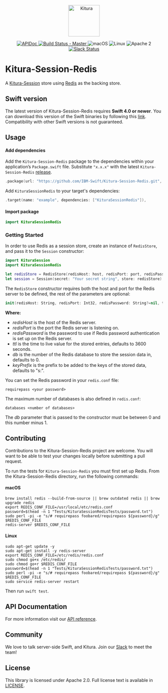 <p align="center">
    <a href="http://kitura.io/">
        <img src="https://raw.githubusercontent.com/IBM-Swift/Kitura/master/Sources/Kitura/resources/kitura-bird.svg?sanitize=true" height="100" alt="Kitura">
    </a>
</p>


<p align="center">
    <a href="https://ibm-swift.github.io/Kitura-Session-Redis/index.html">
    <img src="https://img.shields.io/badge/apidoc-KituraSessionRedis-1FBCE4.svg?style=flat" alt="APIDoc">
    </a>
    <a href="https://travis-ci.org/IBM-Swift/Kitura-Session-Redis">
    <img src="https://travis-ci.org/IBM-Swift/Kitura-Session-Redis.svg?branch=master" alt="Build Status - Master">
    </a>
    <img src="https://img.shields.io/badge/os-macOS-green.svg?style=flat" alt="macOS">
    <img src="https://img.shields.io/badge/os-linux-green.svg?style=flat" alt="Linux">
    <img src="https://img.shields.io/badge/license-Apache2-blue.svg?style=flat" alt="Apache 2">
    <a href="http://swift-at-ibm-slack.mybluemix.net/">
    <img src="http://swift-at-ibm-slack.mybluemix.net/badge.svg" alt="Slack Status">
    </a>
</p>

# Kitura-Session-Redis

A [Kitura-Session](https://github.com/IBM-Swift/Kitura-Session) store using [Redis](http://redis.io/) as the backing store.

## Swift version
The latest version of Kitura-Session-Redis requires **Swift 4.0 or newer**. You can download this version of the Swift binaries by following this [link](https://swift.org/download/). Compatibility with other Swift versions is not guaranteed.

## Usage

#### Add dependencies

Add the `Kitura-Session-Redis` package to the dependencies within your application’s `Package.swift` file. Substitute `"x.x.x"` with the latest `Kitura-Session-Redis` [release](https://github.com/IBM-Swift/Kitura-Session-Redis/releases).

```swift
.package(url: "https://github.com/IBM-Swift/Kitura-Session-Redis.git", from: "x.x.x")
```

Add `KituraSessionRedis` to your target's dependencies:

```swift
.target(name: "example", dependencies: ["KituraSessionRedis"]),
```

#### Import package

```swift
import KituraSessionRedis
```

### Getting Started

In order to use Redis as a session store, create an instance of `RedisStore`, and pass it to the `Session` constructor:

```swift
import KituraSession
import KituraSessionRedis

let redisStore = RedisStore(redisHost: host, redisPort: port, redisPassword: password)
let session = Session(secret: "Your secret string", store: redisStore)
```

The `RedisStore` constructor requires both the host and port for the Redis server to be defined, the rest of the parameters are optional:

```swift
init(redisHost: String, redisPort: Int32, redisPassword: String?=nil, ttl: Int = 3600, db: Int = 0, keyPrefix: String = "s:")
```

**Where:**
   - *redisHost* is the host of the Redis server.
   - *redisPort* is the port the Redis server is listening on.
   - *redisPassword* is the password to use if Redis password authentication is set up on the Redis server.
   - *ttl* is the time to live value for the stored entries, defaults to 3600 seconds.
   - *db* is the number of the Redis database to store the session data in, defaults to 0.
   - *keyPrefix* is the prefix to be added to the keys of the stored data, defaults to "s:".

You can set the Redis password in your `redis.conf` file:
```
requirepass <your password>
```
The maximum number of databases is also defined in `redis.conf`:
```
databases <number of databases>
```
The *db* parameter that is passed to the constructor must be between 0 and this number minus 1.

## Contributing

Contributions to the Kitura-Session-Redis project are welcome.  You will want to be able to test your changes locally before submitting a pull request.

To run the tests for `Kitura-Session-Redis` you must first set up Redis.
From the Kitura-Session-Redis directory, run the following commands:

#### macOS
```
brew install redis --build-from-source || brew outdated redis || brew upgrade redis
export REDIS_CONF_FILE=/usr/local/etc/redis.conf
password=$(head -n 1 "Tests/KituraSessionRedisTests/password.txt")
sudo perl -pi -e "s/# requirepass foobared/requirepass ${password}/g" $REDIS_CONF_FILE
redis-server $REDIS_CONF_FILE
```

#### Linux
```
sudo apt-get update -y
sudo apt-get install -y redis-server
export REDIS_CONF_FILE=/etc/redis/redis.conf
sudo chmod go+x /etc/redis/
sudo chmod go+r $REDIS_CONF_FILE
password=$(head -n 1 "Tests/KituraSessionRedisTests/password.txt")
sudo perl -pi -e "s/# requirepass foobared/requirepass ${password}/g" $REDIS_CONF_FILE
sudo service redis-server restart
```

Then run  `swift test`.

## API Documentation
For more information visit our [API reference](https://ibm-swift.github.io/Kitura-Session-Redis/index.html).

## Community

We love to talk server-side Swift, and Kitura. Join our [Slack](http://swift-at-ibm-slack.mybluemix.net/) to meet the team!

## License
This library is licensed under Apache 2.0. Full license text is available in [LICENSE](LICENSE.txt).
